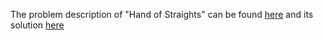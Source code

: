 The problem description of "Hand of Straights" can be found [here](https://leetcode.com/problems/hand-of-straights/) and its solution [here](https://github.com/aurimas13/Solutions-To-Problems/blob/main/LeetCode/Python%20Solutions/Hand%20of%20Straights/hand.py)
